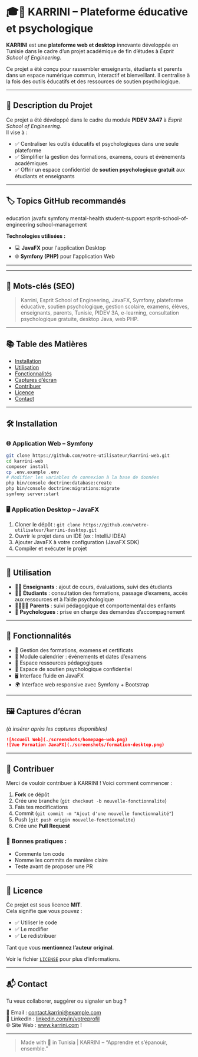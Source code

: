 # 🎓🧠 KARRINI – Plateforme éducative et psychologique

**KARRINI** est une **plateforme web et desktop** innovante développée en Tunisie dans le cadre d’un projet académique de fin d’études à *Esprit School of Engineering*.

Ce projet a été conçu pour rassembler enseignants, étudiants et parents dans un espace numérique commun, interactif et bienveillant. Il centralise à la fois des outils éducatifs et des ressources de soutien psychologique.

---

## 📌 Description du Projet

Ce projet a été développé dans le cadre du module **PIDEV 3A47** à *Esprit School of Engineering*.  
Il vise à :

- ✅ Centraliser les outils éducatifs et psychologiques dans une seule plateforme  
- ✅ Simplifier la gestion des formations, examens, cours et événements académiques  
- ✅ Offrir un espace confidentiel de **soutien psychologique gratuit** aux étudiants et enseignants

---

## 🏷️ Topics GitHub recommandés

education
javafx
symfony
mental-health
student-support
esprit-school-of-engineering
school-management

**Technologies utilisées :**

- 💻 **JavaFX** pour l'application Desktop
- 🌐 **Symfony (PHP)** pour l'application Web

---


---

## 🧠 Mots-clés (SEO)

> Karrini, Esprit School of Engineering, JavaFX, Symfony, plateforme éducative, soutien psychologique, gestion scolaire, examens, élèves, enseignants, parents, Tunisie, PIDEV 3A, e-learning, consultation psychologique gratuite, desktop Java, web PHP.

---

## 📚 Table des Matières

- [Installation](#installation)  
- [Utilisation](#utilisation)  
- [Fonctionnalités](#fonctionnalités)  
- [Captures d’écran](#captures-décran)  
- [Contribuer](#contribuer)  
- [Licence](#licence)  
- [Contact](#contact)  

---

## 🛠️ Installation

### 🌐 Application Web – Symfony

```bash
git clone https://github.com/votre-utilisateur/karrini-web.git
cd karrini-web
composer install
cp .env.example .env
# Modifier les variables de connexion à la base de données
php bin/console doctrine:database:create
php bin/console doctrine:migrations:migrate
symfony server:start

```

### 🖥️ Application Desktop – JavaFX

1. Cloner le dépôt : `git clone https://github.com/votre-utilisateur/karrini-desktop.git`
2. Ouvrir le projet dans un IDE (ex : IntelliJ IDEA)
3. Ajouter JavaFX à votre configuration (JavaFX SDK)
4. Compiler et exécuter le projet

---

## 🚀 Utilisation

- 👨‍🏫 **Enseignants** : ajout de cours, évaluations, suivi des étudiants
- 👨‍🎓 **Étudiants** :  consultation des formations, passage d’examens, accès aux ressources et à l’aide psychologique
- 👨‍👩‍👧‍👦 **Parents** : suivi pédagogique et comportemental des enfants
- 🧠 **Psychologues** : prise en charge des demandes d’accompagnement

---

## 🧩 Fonctionnalités

- 🎯 Gestion des formations, examens et certificats
- 📆 Module calendrier : événements et dates d’examens
- 📁 Espace ressources pédagogiques 
- 🧘 Espace de soutien psychologique confidentiel
- 🖥️ Interface fluide en JavaFX
- 🌍 Interface web responsive avec Symfony + Bootstrap

---

## 🖼️ Captures d’écran

*(à insérer après les captures disponibles)*

```markdown
![Accueil Web](./screenshots/homepage-web.png)
![Vue Formation JavaFX](./screenshots/formation-desktop.png)
```

---

## 🤝 Contribuer

Merci de vouloir contribuer à KARRINI ! Voici comment commencer :

1. **Fork** ce dépôt
2. Crée une branche (`git checkout -b nouvelle-fonctionnalite`)
3. Fais tes modifications
4. Commit (`git commit -m "Ajout d'une nouvelle fonctionnalité"`)
5. Push (`git push origin nouvelle-fonctionnalite`)
6. Crée une **Pull Request**

### 🧪 Bonnes pratiques :

- Commente ton code
- Nomme les commits de manière claire
- Teste avant de proposer une PR

---

## 📜 Licence

Ce projet est sous licence **MIT**.  
Cela signifie que vous pouvez :

- ✅ Utiliser le code
- ✅ Le modifier
- ✅ Le redistribuer

Tant que vous **mentionnez l’auteur original**.

Voir le fichier [`LICENSE`](LICENSE) pour plus d’informations.

---

## 📬 Contact

Tu veux collaborer, suggérer ou signaler un bug ?

📧 Email : contact.karrini@example.com  
🔗 LinkedIn : [linkedin.com/in/votreprofil](https://linkedin.com/in/karrini)  
🌐 Site Web : www.karrini.com !

---

> Made with 💙 in Tunisia | KARRINI – “Apprendre et s’épanouir, ensemble.”
